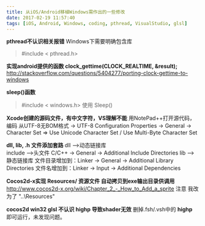 ```yaml
---
title: 从iOS/Android移植Windows需作出的一些修改
date: 2017-02-19 11:57:40
tags: [iOS, Android, Windows, coding, pthread, VisualStudio, glsl]
---
```

__pthread不认识相关报错__
Windows下需要明确包含库
>\#include < pthread.h>

__实现android提供的函数 clock_gettime(CLOCK_REALTIME, &result);__
http://stackoverflow.com/questions/5404277/porting-clock-gettime-to-windows

__sleep()函数__
>\#include < windows.h> 使用 Sleep()

__Xcode创建的源码文件，有中文字符，VS理解不能__
用NotePad++打开源代码，编码 从UTF-8无BOM格式 -> UTF-8
Configuration Properties -> General -> Character Set => Use Unicode Character Set / Use Multi-Byte Character Set

__dll, lib, .h 文件添加套路__
dll      ——>动态链接库     
include  ——>头文件        C/C++ -> General -> Additional Include Directories
lib      ——>静态链接库     文件目录增加到：Linker -> General -> Additional Library Directories
                          文件名增加到：Linker -> Input -> Additional Dependencies


__Cocos2d-x实现 Resources/ 资源文件 自动拷贝到exe输出目录供调用__
http://www.cocos2d-x.org/wiki/Chapter_2_-_How_to_Add_a_sprite
注意 我改为了 "..\Resources"

__cocos2d win32 glsl 不认识 highp 导致shader无效__
删掉.fsh/.vsh中的 __highp__ 即可运行，未发现问题。